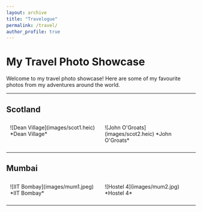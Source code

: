 ```yaml
---
layout: archive
title: "Travelogue"
permalink: /travel/
author_profile: true
---
```


# My Travel Photo Showcase

Welcome to my travel photo showcase! Here are some of my favourite photos from my adventures around the world.

---

## Scotland
<div style="display: flex; flex-wrap: wrap;">
  <div style="flex: 1; margin: 10px;">
    ![Dean Village](images/scot1.heic)
    *Dean Village*
  </div>
  <div style="flex: 1; margin: 10px;">
    ![John O'Groats](images/scot2.heic)
    *John O'Groats*
  </div>
</div>

---

## Mumbai
<div style="display: flex; flex-wrap: wrap;">
  <div style="flex: 1; margin: 10px;">
    ![IIT Bombay](images/mum1.jpeg)
    *IIT Bombay*
  </div>
  <div style="flex: 1; margin: 10px;">
    ![Hostel 4](images/mum2.jpg)
    *Hostel 4*
  </div>
</div>

---
